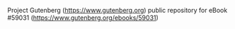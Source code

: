 Project Gutenberg (https://www.gutenberg.org) public repository for
eBook #59031 (https://www.gutenberg.org/ebooks/59031)
